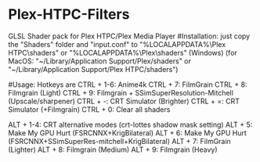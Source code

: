 # Plex-HTPC-Filters
GLSL Shader pack for Plex HTPC/Plex Media Player
#Installation:
just copy the "Shaders" folder and "input.conf" to "%LOCALAPPDATA%\Plex HTPC\shaders" or "%LOCALAPPDATA%\Plex\shaders" (Windows)
 (for MacOS: "~/Library/Application Support/Plex/shaders" or "~/Library/Application Support/Plex HTPC/shaders")

 #Usage:
 Hotkeys are
 CTRL + 1-6: Anime4k 
 CTRL + 7: FilmGrain
 CTRL + 8: Filmgrain (Light)
 CTRL + 9: Filmgrain + SSimSuperResolution-Mitchell (Upscale/sharpener)
 CTRL + -: CRT Simulator (Brighter)
 CTRL + =: CRT Simulator (+Filmgrain)
 CTRL + 0: Clear all shaders

 ALT + 1-4: CRT alternative modes (crt-lottes shadow mask setting)
 ALT + 5: Make My GPU Hurt (FSRCNNX+KrigBilateral)
 ALT + 6: Make My GPU Hurt (FSRCNNX+SSimSuperRes-mitchell+KrigBilateral)
 ALT + 7: FilmGrain (Lighter)
 ALT + 8: Filmgrain (Medium)
 ALT + 9: Filmgrain (Heavy)
